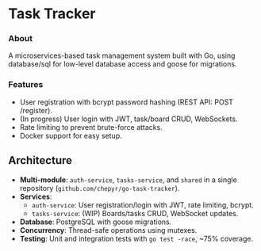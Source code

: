 # Task Tracker

### About
A microservices-based task management system built with Go, using database/sql for low-level database access and goose for migrations. 

### Features

- User registration with bcrypt password hashing (REST API: POST /register).
- (In progress) User login with JWT, task/board CRUD, WebSockets.
- Rate limiting to prevent brute-force attacks.
- Docker support for easy setup.

## Architecture
- **Multi-module**: `auth-service`, `tasks-service`, and `shared` in a single repository (`github.com/chepyr/go-task-tracker`).
- **Services**:
  - `auth-service`: User registration/login with JWT, rate limiting, bcrypt.
  - `tasks-service`: (WIP) Boards/tasks CRUD, WebSocket updates.
- **Database**: PostgreSQL with goose migrations.
- **Concurrency**: Thread-safe operations using mutexes.
- **Testing**: Unit and integration tests with `go test -race`, ~75% coverage.

